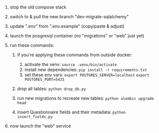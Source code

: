 1) stop the old compose stack
2) switch to & pull the new branch "dev-migrate-sqlalchemy"
3) update ".env" from ".env.example" (copy/paste & adjust)
4) launch the posgresql container (no "migrations" or "web" just yet)
5) run these commands:
    1) if you're applying these commands from outside docker:
        1) activate the venv: `source .venv/bin/activate`
        2) install new dependencies: `pip install -r requirements.txt`
        3) set these env vars:
        `export POSTGRES_SERVER=localhost`
        `export POSTGRES_PORT=5433`

    2) drop all tables: `python drop_db.py`

    3) run new migrations to recreate new tables: `python alembic upgrade head`

    4) insert Questionnaire fields and their metadata: `python insert_fields.py`

6) now launch the "web" service
